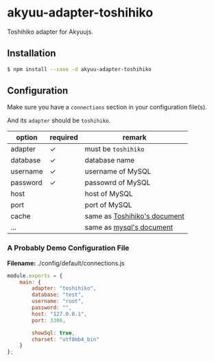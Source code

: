 # akyuu-adapter-toshihiko

Toshihiko adapter for Akyuujs.

## Installation

```sh
$ npm install --save -d akyuu-adapter-toshihiko
```

## Configuration

Make sure you have a `connections` section in your configuration file(s).

And its `adapter` should be `toshihiko`.

| option | required | remark |
|--------|----------|--------|
| adapter| ✓        | must be `toshihiko` |
| database | ✓      | database name |
| username | ✓      | username of MySQL |
| password | ✓     | passowrd of MySQL |
| host |           | host of MySQL |
| port |           | port of MySQL |
| cache |          | same as [Toshihiko's document](https://github.com/XadillaX/Toshihiko#initialize) |
| ... |            | same as [mysql's document](https://www.npmjs.com/package/mysql#pool-options) |

### A Probably Demo Configuration File

**Filename:** ./config/default/connections.js

```js
module.exports = {
    main: {
        adapter: "toshihiko",
        database: "test",
        username: "root",
        password: "",
        host: "127.0.0.1",
        port: 3306,

        showSql: true,
        charset: "utf8mb4_bin"
    }
};
```
